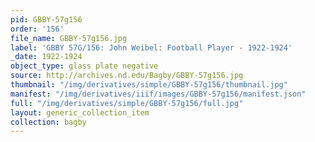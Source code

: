 ```yaml
---
pid: GBBY-57g156
order: '156'
file_name: GBBY-57g156.jpg
label: 'GBBY 57G/156: John Weibel: Football Player - 1922-1924'
_date: 1922-1924
object_type: glass plate negative
source: http://archives.nd.edu/Bagby/GBBY-57g156.jpg
thumbnail: "/img/derivatives/simple/GBBY-57g156/thumbnail.jpg"
manifest: "/img/derivatives/iiif/images/GBBY-57g156/manifest.json"
full: "/img/derivatives/simple/GBBY-57g156/full.jpg"
layout: generic_collection_item
collection: bagby
---
```

